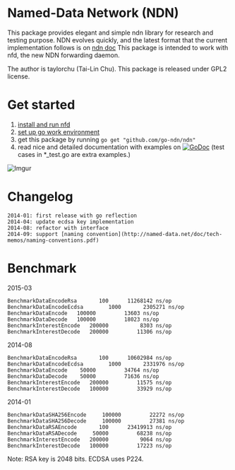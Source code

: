 Named-Data Network (NDN)
========================
This package provides elegant and simple ndn library for research and testing purpose.
NDN evolves quickly, and the latest format that the current implementation follows is on [ndn doc](http://named-data.net/doc/ndn-tlv/)
This package is intended to work with nfd, the new NDN forwarding daemon.

The author is taylorchu (Tai-Lin Chu). This package is released under GPL2 license.

Get started
===========
1. [install and run nfd](http://named-data.net/doc/NFD/current/INSTALL.html)
2. [set up go work environment](https://golang.org/doc/install)
3. get this package by running `go get "github.com/go-ndn/ndn"`
4. read nice and detailed documentation with examples on [![GoDoc](https://godoc.org/github.com/go-ndn/ndn?status.svg)](https://godoc.org/github.com/go-ndn/ndn)
	(test cases in *_test.go are extra examples.)


![Imgur](http://i.imgur.com/mWMese2.jpg)

Changelog
=========

```
2014-01: first release with go reflection
2014-04: update ecdsa key implementation
2014-08: refactor with interface
2014-09: support [naming convention](http://named-data.net/doc/tech-memos/naming-conventions.pdf)
```

Benchmark
=========

2015-03
```
BenchmarkDataEncodeRsa	     100	  11268142 ns/op
BenchmarkDataEncodeEcdsa	    1000	   2305271 ns/op
BenchmarkDataEncode	  100000	     13603 ns/op
BenchmarkDataDecode	  100000	     18023 ns/op
BenchmarkInterestEncode	  200000	      8303 ns/op
BenchmarkInterestDecode	  200000	     11306 ns/op
```

2014-08
```
BenchmarkDataEncodeRsa	     100	  10602984 ns/op
BenchmarkDataEncodeEcdsa	    1000	   2331976 ns/op
BenchmarkDataEncode	   50000	     34764 ns/op
BenchmarkDataDecode	   50000	     71636 ns/op
BenchmarkInterestEncode	  200000	     11575 ns/op
BenchmarkInterestDecode	  100000	     33929 ns/op
```

2014-01
```
BenchmarkDataSHA256Encode     100000         22272 ns/op
BenchmarkDataSHA256Decode     100000         27381 ns/op
BenchmarkDataRSAEncode       100      23419913 ns/op
BenchmarkDataRSADecode     50000         68238 ns/op
BenchmarkInterestEncode   200000          9064 ns/op
BenchmarkInterestDecode   100000         17223 ns/op
```
Note: RSA key is 2048 bits. ECDSA uses P224.
